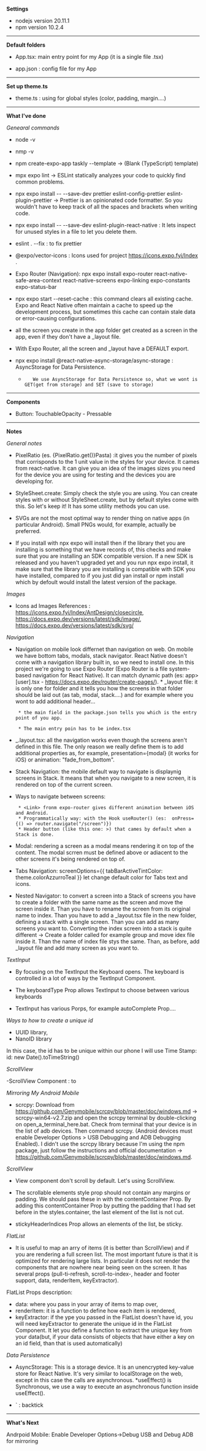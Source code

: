 **Settings**

- nodejs version 20.11.1
- npm version 10.2.4

---

**Default folders**

- App.tsx: main entry point for my App (it is a single file .tsx)

- app.json : config file for my App

---

**Set up theme.ts**

- theme.ts : using for global styles (color, padding, margin....)

---

**What I've done**

_Genearal commands_

- node -v
- nmp -v
- npm create-expo-app taskly --template -> (Blank (TypeScript) template)
- mpx expo lint -> ESLint statically analyzes your code to quickly find common problems.
- npx expo install -- --save-dev prettier eslint-config-prettier eslint-plugin-prettier -> Prettier is an opinionated code formatter. So you wouldn't have to keep track of all the spaces and brackets when writing code.
- npx expo install -- --save-dev eslint-plugin-react-native : It lets inspect for unused styles in a file to let you delete them.

- eslint . --fix : to fix prettier
- @expo/vector-icons : Icons used for project https://icons.expo.fyi/Index .
- Expo Router (Navigation): npx expo install expo-router react-native-safe-area-context react-native-screens expo-linking expo-constants expo-status-bar
- npx expo start --reset-cache : this command clears all existing cache. Expo and React Native often maintain a cache to speed up the development process, but sometimes this cache can contain stale data or error-causing configurations.

- all the screen you create in the app folder get created as a screen in the app, even if they don't have a \_layout file.

- With Expo Router, all the screen and \_layout have a DEFAULT export.

- npx expo install @react-native-async-storage/async-storage : AsyncStorage for Data Persistence.
     *        We use AsyncStorage for Data Persistence so, what we wont is GET(get from storage) and SET (save to storage)

---

**Components**

- Button: TouchableOpacity - Pressable

---

**Notes**

_General notes_

- PixelRatio (es. <Text style={styles.itemText}>{PixelRatio.get()}Pasta</Text>) :it gives you the number of pixels that corrisponds to the 1 unit value in the styles for your device. It cames from react-native. It can give you an idea of the images sizes you need for the device you are using for testing and the devices you are developing for.

- StyleSheet.create: Simply check the style you are using. You can create styles with or without StyleSheet.create, but by default styles come with this. So let's keep it! It has some utility methods you can use.

- SVGs are not the most optimal way to render thing on native apps (in particular Android). Small PNGs would, for example, actually be preferred.

- If you install with npx expo will install then if the library thet you are installing is something that we have records of, this checks and make sure that you are installing an SDK compatible version. If a new SDK is released and you haven't upgraded yet and you run npx expo install, it make sure that the library you are installing is compatible with SDK you have installed, compared to if you just did yan install or npm install which by defoult would install the latest version of the package.

_Images_

- Icons ad Images References : https://icons.expo.fyi/Index/AntDesign/closecircle, https://docs.expo.dev/versions/latest/sdk/image/, https://docs.expo.dev/versions/latest/sdk/svg/

_Navigation_

- Navigation on mobile look differnet than navigation on web. On mobile we have bottom tabs, modals, stack navigator. React Native doesn't come with a navigation library built in, so we need to install one. In this project we're going to use Expo Router (Expo Router is a file system-based navigation for React Native). It can match dynamic path (es: app>[user].tsx - https://docs.expo.dev/router/create-pages/). \* \_layout file: it is only one for folder and it tells you how the screens in that folder should be laid out (as tab, modal, stack....) and for example where you wont to add additional header...

       * the main field in the package.json tells you which is the entry point of you app.

       * The main entry poin has to be index.tsx

- _.layout.tsx: all the navigation works even though the screens aren't defined in this file. The only reason we really define them is to add additional properties as, for example, presentation={modal} (it works for iOS)  or animation: "fade_from_bottom".

- Stack Navigation: the mobile default way to navigate is displaynig screens in Stack. It means that when you navigate to a new screen, it is rendered on top of the current screen.

- Ways to navigate between screens:

       * <Link> fronm expo-router gives different animation between iOS and Android.
       * Programmatically way: with the Hook useRouter() (es:  onPress={() => router.navigate("/screen")})
       * Header button (like this one: >) that cames by default when a Stack is done.

- Modal: rendering a screen as a modal means rendering it on top of the content. The modal scrren must be defined above or adiacent to the other screens it's being rendered on top of.

- Tabs Navigation: screenOptions={{ tabBarActiveTintColor: theme.colorAzzurroTeal }} let change default color for Tabs text and icons.

- Nested Navigator: to convert a screen into a Stack of screens you have to create a folder with the same name as the screen and move the screen inside it. Than you have to rename the screen from its original name to index. Than you have to add a _layout.tsx file in the new folder, defining a stack with a single screen. Than you can add as many screens you want to. 
Converting the index screen into a stack is quite different -> Create a folder called for example group and move idex file inside it. Than the name of index file stys the same. Than, as before, add _layout file and add many screen as you want to.

_TextInput_

- By focusing on the TextInput the Keyboard opens. The keyboard is controlled in a lot of ways by the TextInput Component.

- The keyboardType Prop allows TextInput to choose between various keyboards

- TextInput has various Porps, for example autoComplete Prop....

_Ways to how to create a unique id_

- UUID library,
- NanoID library

In this case, the id has to be unique within our phone I will use Time Stamp:   id: new Date().toTimeString()

_ScrollView_

-ScrollView Component : to 

_Mirroring My Android Mobile_

- scrcpy: Download from https://github.com/Genymobile/scrcpy/blob/master/doc/windows.md -> scrcpy-win64-v2.7.zip and open the scrcpy terminal by double-clicking on open_a_terminal_here.bat. Check from terminal that your device is in the list of adb devices. Then command scrcpy. (Android devices must enable Developer Options > USB Debugging and ADB Debugging Enabled). I didn't use the scrcpy library because I'm using the npm package, just follow the instructions and official documentation -> https://github.com/Genymobile/scrcpy/blob/master/doc/windows.md.

_ScrollView_

- View component don't scroll by default. Let's using ScrollView.

- The scrollable elements style prop should not contain any margins or padding. We should pass these in with the contentContainer Prop. By adding this contentContainer Prop by putting the padding that I had set before in the styles.container, the last element of the list is not cut.

- stickyHeaderIndices Prop allows an elements of the list, be sticky.

_FlatList_

- It is useful to map an arry of items (it is better than ScrollView) and if you are rendering a full screen list. The most important future is that it is optimized for rendering large lists. In particular it does not render the components that are nowhere near being seen on the screen. It has several props (pull-ti-refresh, scroll-to-index-, header and footer support, data, renderItem, keyExtractor). 

FlatList Props description:

* data: where you pass in your array of items to map over,
* renderItem: it is a function to define how each item is rendered,
* keyExtractor: if the ype you passed in the FlatList doesn't have id, you will need keyExtractor to generate the unique id in the FlatList Component. It let you define a function to extract the unique key from your data(but, if your data consists of objects that have either a key on an id field, than that is used automatically)

_Data Persistence_

- AsyncStorage: This is a storage device. It is an unencrypted key-value store for React Native. It's very similar to localStorage on the web, except in this case the calls are asynchronous.
         *useEffect() is Synchronous, we use a way to execute an asynchronous function inside useEffect().



- ` : backtick

---
**What's Next**

Andrpoid Mobile: Enable Developer Options->Debug USB and Debug ADB for mirroring 


